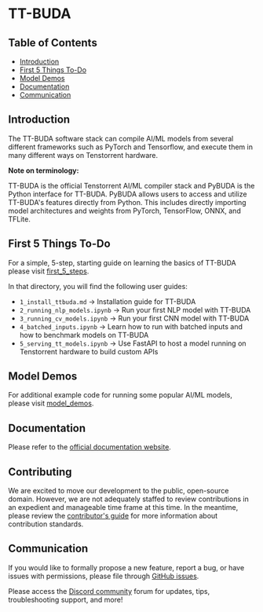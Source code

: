 # TT-BUDA

## Table of Contents

- [Introduction](#introduction)
- [First 5 Things To-Do](#first-5-things-to-do)
- [Model Demos](#model-demos)
- [Documentation](#documentation)
- [Communication](#communication)

## Introduction

The TT-BUDA software stack can compile AI/ML models from several different frameworks such as PyTorch and Tensorflow, and execute them in many different ways on Tenstorrent hardware.

**Note on terminology:**

TT-BUDA is the official Tenstorrent AI/ML compiler stack and PyBUDA is the Python interface for TT-BUDA. PyBUDA allows users to access and utilize TT-BUDA's features directly from Python. This includes directly importing model architectures and weights from PyTorch, TensorFlow, ONNX, and TFLite.

## First 5 Things To-Do

For a simple, 5-step, starting guide on learning the basics of TT-BUDA please visit [first_5_steps](first_5_steps/).

In that directory, you will find the following user guides:

- `1_install_ttbuda.md` -> Installation guide for TT-BUDA
- `2_running_nlp_models.ipynb` -> Run your first NLP model with TT-BUDA
- `3_running_cv_models.ipynb` -> Run your first CNN model with TT-BUDA
- `4_batched_inputs.ipynb` -> Learn how to run with batched inputs and how to benchmark models on TT-BUDA
- `5_serving_tt_models.ipynb` -> Use FastAPI to host a model running on Tenstorrent hardware to build custom APIs

## Model Demos

For additional example code for running some popular AI/ML models, please visit [model_demos](model_demos/).

## Documentation

Please refer to the [official documentation website](https://docs.tenstorrent.com/tenstorrent/).

## Contributing

We are excited to move our development to the public, open-source domain. However, we are not adequately staffed to review contributions in an expedient and manageable time frame at this time. In the meantime, please review the [contributor's guide](CONTRIBUTING.md) for more information about contribution standards.

## Communication

If you would like to formally propose a new feature, report a bug, or have issues with permissions, please file through [GitHub issues](https://github.com/tenstorrent/tt-buda/issues).

Please access the [Discord community](https://discord.gg/YkjMXthQ) forum for updates, tips, troubleshooting support, and more!
